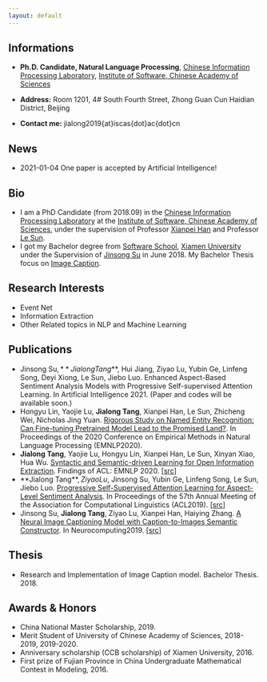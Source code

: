 ```yaml
---
layout: default
---
```

## Informations

*   **Ph.D. Candidate, Natural Language Processing**,
[Chinese Information Processing Laboratory](http://www.icip.org.cn/),
[Institute of Software, Chinese Academy of Sciences](http://www.iscas.ac.cn/)

*   **Address:** Room 1201, 4#  South  Fourth Street, Zhong Guan Cun Haidian District, Beijing

*   **Contact me:** jialong2019{at}iscas{dot}ac{dot}cn

## News

*   2021-01-04 One paper is accepted by Artificial Intelligence!

## Bio

*   I am a PhD Candidate (from 2018.09) in the [Chinese Information Processing Laboratory](http://www.icip.org.cn/) at the [Institute of Software, Chinese Academy of Sciences](http://www.iscas.ac.cn/), under the supervision of Professor [Xianpei Han](http://www.icip.org.cn/team/hanxianpei/) and Professor [Le Sun](http://www.icip.org.cn/index.php/team/sunle/).
*   I got my Bachelor degree from [Software School](http://software.xmu.edu.cn/), [Xiamen University](https://www.xmu.edu.cn/) under the Supervision of [Jinsong Su](https://cdmc.xmu.edu.cn/info/1010/1054.htm) in June 2018. My Bachelor Thesis focus on [Image Caption](https://www.sciencedirect.com/science/article/pii/S0925231219311312).

## Research Interests

*   Event Net
*   Information Extraction
*   Other Related topics in NLP and Machine Learning

## Publications

*   Jinsong Su$, **Jialong Tang$**, Hui Jiang, Ziyao Lu, Yubin Ge, Linfeng Song, Deyi Xiong, Le Sun, Jiebo Luo. Enhanced Aspect-Based Sentiment Analysis Models
with Progressive Self-supervised Attention Learning. In Artificial Intelligence 2021. (Paper and codes will be available soon.)
*   Hongyu Lin, Yaojie Lu, **Jialong Tang**, Xianpei Han, Le Sun, Zhicheng Wei, Nicholas Jing Yuan. [Rigorous Study on Named Entity Recognition: Can Fine-tuning Pretrained Model Lead to the Promised Land?](https://www.aclweb.org/anthology/2020.emnlp-main.592.pdf). In Proceedings of the 2020 Conference on Empirical Methods in Natural Language Processing (EMNLP2020).
*   **Jialong Tang**, Yaojie Lu, Hongyu Lin, Xianpei Han, Le Sun, Xinyan Xiao, Hua Wu. [Syntactic and Semantic-driven Learning for Open Information Extraction](https://www.aclweb.org/anthology/2020.findings-emnlp.69.pdf). Findings of ACL: EMNLP 2020. \[[src](https://github.com/TangJiaLong/SSD-OpenIE)\]
*   **Jialong Tang$**, Ziyao Lu$, Jinsong Su, Yubin Ge, Linfeng Song, Le Sun, Jiebo Luo. [Progressive Self-Supervised Attention Learning for Aspect-Level Sentiment Analysis](https://www.aclweb.org/anthology/P19-1053.pdf). In Proceedings of the 57th Annual Meeting of the Association for Computational Linguistics (ACL2019). \[[src](https://github.com/TangJiaLong/PSSAttention)\]
*   Jinsong Su, **Jialong Tang**, Ziyao Lu, Xianpei Han, Haiying Zhang. [A Neural Image Captioning Model with Caption-to-Images Semantic Constructor](https://www.sciencedirect.com/science/article/pii/S0925231219311312). In Neurocomputing2019. \[[src](https://github.com/TangJiaLong/ICSemanticReConstructor)\]

## Thesis

*   Research and Implementation of Image Caption model. Bachelor Thesis. 2018.

## Awards & Honors

*   China National Master Scholarship, 2019.
*   Merit Student of University of Chinese Academy of Sciences, 2018-2019, 2019-2020.
*   Anniversary scholarship (CCB scholarship) of Xiamen University, 2016.
*   First prize of Fujian Province in China Undergraduate Mathematical Contest in Modeling, 2016.
